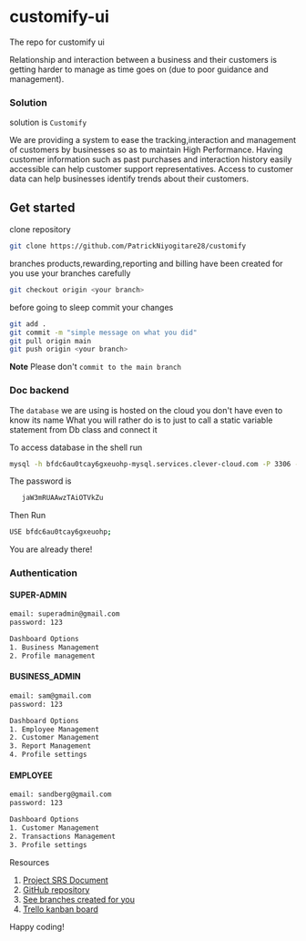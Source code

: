 # customify-ui

The repo for customify ui

Relationship and interaction between a business and their customers is getting harder to manage as time goes on (due to poor guidance and management).

### Solution
solution is `Customify`

We are providing a system to ease the tracking,interaction and management of customers by businesses so as to maintain High Performance.
Having customer information such as past purchases and interaction history easily accessible can help customer support representatives.
Access to customer data can help businesses identify trends about their customers.

## Get started

clone repository

```bash
git clone https://github.com/PatrickNiyogitare28/customify

```
branches products,rewarding,reporting and billing have been created for you
use your branches carefully
```bash
git checkout origin <your branch>
```
before going to sleep commit your changes
```bash
git add .
git commit -m "simple message on what you did"
git pull origin main
git push origin <your branch>
```

**Note** Please don't `commit to the main branch`

### Doc backend

The `database` we are using is hosted on the cloud you don't have even to know its  name
What you will rather do is to just to call a static variable  statement from Db class and connect it


To access database in the shell run


```bash
mysql -h bfdc6au0tcay6gxeuohp-mysql.services.clever-cloud.com -P 3306 -u uqq6c1ewt1hkbzwd -p bfdc6au0tcay6gxeuohp
```



The password is
```bash
   jaW3mRUAAwzTAiOTVkZu
```

Then Run

```bash
USE bfdc6au0tcay6gxeuohp;
```


You are already there!

### Authentication

#### SUPER-ADMIN
```bash
email: superadmin@gmail.com
password: 123

Dashboard Options
1. Business Management
2. Profile management
```
#### BUSINESS_ADMIN
```bash
email: sam@gmail.com
password: 123

Dashboard Options
1. Employee Management
2. Customer Management
3. Report Management
4. Profile settings
```
#### EMPLOYEE
```bash
email: sandberg@gmail.com
password: 123

Dashboard Options
1. Customer Management
2. Transactions Management
3. Profile settings
```

Resources

1. [Project SRS Document](https://docs.google.com/document/d/1QQb2NpTqJYs0DBmqgORl_rMlQrSiHjMEPdxY3kaue-8/edit#)
2. [GitHub repository](https://github.com/PatrickNiyogitare28/customify)
3. [See branches created for you](https://github.com/PatrickNiyogitare28/customify/branches)
4. [Trello kanban board](https://trello.com/b/CfQDY64n/customfy)

Happy coding!
